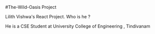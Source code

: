 #The-Wild-Oasis Project

Lilith Vishwa's React Project.
Who is he ?

He is a CSE Student at University College of Engineering , Tindivanam
